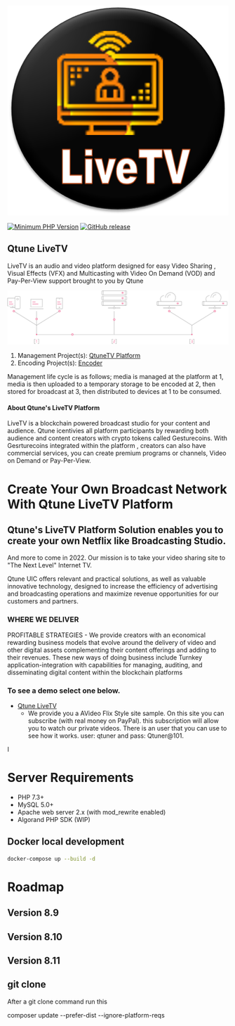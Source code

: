 <img src="view/img/LiveTV.png"/>

[![Minimum PHP Version](https://img.shields.io/badge/php-%3E%3D%207.3-8892BF.svg?style=flat-square)](https://php.net/)
[![GitHub release](https://img.shields.io/github/v/release/WWBN/AVideo)](https://github.com/WWBN/AVideo/releases)

## Qtune LiveTV
LiveTV is an audio and video platform designed for easy Video Sharing , Visual Effects (VFX) and Multicasting with Video On Demand (VOD) and Pay-Per-View support brought to you by Qtune

<img src="view/img/balancing.svg">

1. Management Project(s): <a href="http://tv.qtune.io" class="" target="_blank">QtuneTV Platform</a>
1. Encoding Project(s): <a href="https://github.com/TommyTeaVee/Encoder" class="" target="_blank"> Encoder</a>

Management life cycle is as follows; media is managed at the platform at 1, media is then uploaded to a temporary storage to be encoded at 2, then stored for broadcast at 3, then distributed to devices at 1 to be consumed.

#### About Qtune's LiveTV Platform
LiveTV is a blockchain powered broadcast studio for your content and audience. Qtune icentivies all platform participants by rewarding both audience and content creators with crypto tokens called Gesturecoins. With Gesrturecoins integrated within the platform , creators can also have commercial services, you can create premium programs or channels, Video on Demand or Pay-Per-View. 


# Create Your Own Broadcast Network With Qtune LiveTV Platform

## Qtune's LiveTV Platform  Solution enables you to create your own Netflix like Broadcasting Studio. 
And more to come in 2022. Our mission is to take your video sharing site to "The Next Level" Internet TV.

Qtune UIC offers relevant and practical solutions, as well as valuable innovative technology, designed to increase the efficiency of advertising and broadcasting operations and maximize revenue opportunities for our customers and partners.

### WHERE WE DELIVER
PROFITABLE STRATEGIES - We provide creators with an economical rewarding business models that evolve around the delivery of video and other digital assets complementing their content offerings and adding to their revenues. These new ways of doing business include Turnkey application-integration with capabilities for managing, auditing, and disseminating digital content within the blockchain platforms

### To see a demo select one below.
* <a href="https://tv.qtune.io/" target="_blank">Qtune LiveTV</a>
  - We provide you a AVideo Flix Style site sample. On this site you can subscribe (with real money on PayPal). this subscription will allow you to watch our private videos. There is an user that you can use to see how it works. user: qtuner and pass: Qtuner@101.


I 
# Server Requirements


- PHP 7.3+
- MySQL 5.0+
- Apache web server 2.x (with mod_rewrite enabled)
- Algorand PHP SDK (WIP)

## Docker local development

```bash
docker-compose up --build -d
```

# Roadmap

## Version 8.9

## Version 8.10

## Version 8.11

## git clone

After a git clone command run this 

composer update --prefer-dist --ignore-platform-reqs
